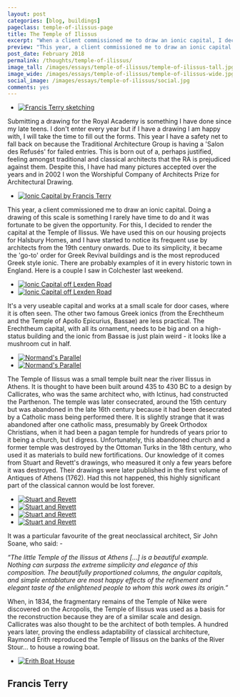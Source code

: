 ```yaml
---
layout: post
categories: [blog, buildings]
pageclass: temple-of-ilissus-page
title: The Temple of Ilissus
excerpt: "When a client commissioned me to draw an ionic capital, I decided to render the capital at the Temple of Ilissus, the 'go-to' order for Greek Revival buildings."
preview: "This year, a client commissioned me to draw an ionic capital. Doing a drawing of this scale is something I rarely have time to do and it was fortunate to be given the opportunity."
post_date: February 2018
permalink: /thoughts/temple-of-ilissus/
image_tall: /images/essays/temple-of-ilissus/temple-of-ilissus-tall.jpg
image_wide: /images/essays/temple-of-ilissus/temple-of-ilissus-wide.jpg
social_image: /images/essays/temple-of-ilissus/social.jpg
comments: yes
---
```


<ul class="list">
	<li class="full">
		<a class="fancybox" rel="group" href="/images/essays/temple-of-ilissus/ft-sketching.jpg" title="Francis Terry sketching">
			<img src="/images/essays/temple-of-ilissus/social.jpg" alt="Francis Terry sketching" />
		</a>
	</li>
</ul>

<p>
	Submitting a drawing for the Royal Academy is something I have done since my late teens. I don't enter every year but if I have a drawing I am happy with, I will take the time to fill out the forms. This year I have a safety net to fall back on because the Traditional Architecture Group is having a 'Salon des Refusés' for failed entries. This is born out of a, perhaps justified, feeling amongst traditional and classical architects that the RA is prejudiced against them. Despite this, I have had many pictures accepted over the years and in 2002 I won the Worshipful Company of Architects Prize for Architectural Drawing.
</p>


<ul class="list">
	<li class="full">
		<a class="fancybox" rel="group" href="/images/essays/temple-of-ilissus/ionic-capital.jpg" title="Ionic Capital by Francis Terry">
			<img src="/images/essays/temple-of-ilissus/ionic-capital.jpg" alt="Ionic Capital by Francis Terry" />
		</a>
	</li>
</ul>

<p>
	This year, a client commissioned me to draw an ionic capital. Doing a drawing of this scale is something I rarely have time to do and it was fortunate to be given the opportunity.  For this, I decided to render the capital at the Temple of Ilissus. We have used this on our housing projects for Halsbury Homes, and I have started to notice its frequent use by architects from the 19th century onwards. Due to its simplicity, it became the 'go-to' order for Greek Revival buildings and is the most reproduced Greek style ionic. There are probably examples of it in every historic town in England. Here is a couple I saw in Colchester last weekend.
</p>

<ul class="list">
	<li class="half">
		<a class="fancybox" rel="group" href="/images/essays/temple-of-ilissus/ionic-capital-lexden-1.jpg" title="Ionic Capital off Lexden Road">
			<img src="/images/essays/temple-of-ilissus/thumbs/ionic-capital-lexden-1.jpg" alt="Ionic Capital off Lexden Road" />
		</a>
	</li>
	<li class="half">
		<a class="fancybox" rel="group" href="/images/essays/temple-of-ilissus/ionic-capital-lexden-2.jpg" title="Ionic Capital off Lexden Road">
			<img src="/images/essays/temple-of-ilissus/thumbs/ionic-capital-lexden-2.jpg" alt="Ionic Capital off Lexden Road" />
		</a>
	</li>
</ul>

<p>
	It's a very useable capital and works at a small scale for door cases, where it is often seen. The other two famous Greek ionics (from the Erechtheum and the Temple of Apollo Epicurius, Bassae) are less practical. The Erechtheum capital, with all its ornament, needs to be big and on a high-status building and the ionic from Bassae is just plain weird - it looks like a mushroom cut in half.
</p>


<ul class="list">
	<li class="half">
		<a class="fancybox" rel="group" href="/images/essays/temple-of-ilissus/normands-parallel-2.jpg" title="Normand's Parallel">
			<img src="/images/essays/temple-of-ilissus/thumbs/normands-parallel-2.jpg" alt="Normand's Parallel" />
		</a>
	</li>
	<li class="half">
		<a class="fancybox" rel="group" href="/images/essays/temple-of-ilissus/normands-parallel-3.jpg" title="Normand's Parallel">
			<img src="/images/essays/temple-of-ilissus/thumbs/normands-parallel-3.jpg" alt="Normand's Parallel" />
		</a>
	</li>
</ul>

<p>
	The Temple of Ilissus was a small temple built near the river Ilissus in Athens. It is thought to have been built around 435 to 430 BC to a design by Callicrates, who was the same architect who, with Ictinus, had constructed the Parthenon. The temple was later consecrated, around the 15th century but was abandoned in the late 16th century because it had been desecrated by a Catholic mass being performed there.  It is slightly strange that it was abandoned after one catholic mass, presumably by Greek Orthodox Christians, when it had been a pagan temple for hundreds of years prior to it being a church, but I digress. Unfortunately, this abandoned church and a former temple was destroyed by the Ottoman Turks in the 18th century, who used it as materials to build new fortifications. Our knowledge of it comes from Stuart and Revett's drawings, who measured it only a few years before it was destroyed. Their drawings were later published in the first volume of Antiques of Athens (1762). Had this not happened, this highly significant part of the classical cannon would be lost forever.
</p>

<ul class="list">
	<li class="quarter">
		<a class="fancybox" rel="group" href="/images/essays/temple-of-ilissus/stuart-and-revett-1.jpg" title="Stuart and Revett">
			<img src="/images/essays/temple-of-ilissus/thumbs/stuart-and-revett-1.jpg" alt="Stuart and Revett" />
		</a>
	</li>
	<li class="quarter">
		<a class="fancybox" rel="group" href="/images/essays/temple-of-ilissus/stuart-and-revett-2.jpg" title="Stuart and Revett">
			<img src="/images/essays/temple-of-ilissus/thumbs/stuart-and-revett-2.jpg" alt="Stuart and Revett" />
		</a>
	</li>
	<li class="quarter">
		<a class="fancybox" rel="group" href="/images/essays/temple-of-ilissus/stuart-and-revett-3.jpg" title="Stuart and Revett">
			<img src="/images/essays/temple-of-ilissus/thumbs/stuart-and-revett-3.jpg" alt="Stuart and Revett" />
		</a>
	</li>
	<li class="quarter">
		<a class="fancybox" rel="group" href="/images/essays/temple-of-ilissus/stuart-and-revett-4.jpg" title="Stuart and Revett">
			<img src="/images/essays/temple-of-ilissus/thumbs/stuart-and-revett-4.jpg" alt="Stuart and Revett" />
		</a>
	</li>
</ul>

<p>
	It was a particular favourite of the great neoclassical architect, Sir John Soane, who said: -
</p><p>
	<em>“The little Temple of the Ilissus at Athens […] is a beautiful example. Nothing can surpass the extreme simplicity and elegance of this composition. The beautifully proportioned columns, the angular capitals, and simple entablature are most happy effects of the refinement and elegant taste of the enlightened people to whom this work owes its origin.”</em>
</p><p>
	When, in 1834, the fragmentary remains of the Temple of Nike were discovered on the Acropolis, the Temple of Ilissus was used as a basis for the reconstruction because they are of a similar scale and design. Callicrates was also thought to be the architect of both temples. A hundred years later, proving the endless adaptability of classical architecture, Raymond Erith reproduced the Temple of Ilissus on the banks of the River Stour... to house a rowing boat.
</p>

<ul class="list">
	<li class="full">
		<a class="fancybox" rel="group" href="/images/essays/temple-of-ilissus/erith-boat-house.jpg" title="Erith Boat House">
			<img src="/images/essays/temple-of-ilissus/thumbs/erith-boat-house.jpg" alt="Erith Boat House" />
		</a>
	</li>
</ul>

<h2>
	Francis Terry
</h2>

<div class="fb-comments" data-href="https://ftanda.co.uk/thoughts/temple-of-ilissus/" data-width="100%" data-numposts="12"></div>